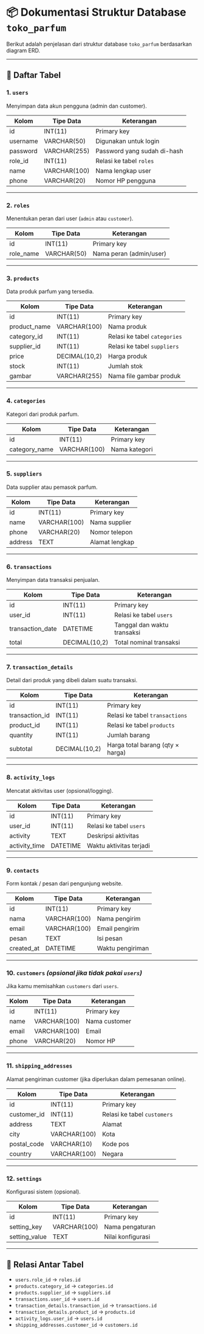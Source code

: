 # 📦 Dokumentasi Struktur Database `toko_parfum`

Berikut adalah penjelasan dari struktur database `toko_parfum` berdasarkan diagram ERD.

---

## 🧾 Daftar Tabel

### 1. `users`
Menyimpan data akun pengguna (admin dan customer).

| Kolom       | Tipe Data        | Keterangan                         |
|-------------|------------------|------------------------------------|
| id          | INT(11)          | Primary key                        |
| username    | VARCHAR(50)      | Digunakan untuk login              |
| password    | VARCHAR(255)     | Password yang sudah di-hash        |
| role_id     | INT(11)          | Relasi ke tabel `roles`            |
| name        | VARCHAR(100)     | Nama lengkap user                  |
| phone       | VARCHAR(20)      | Nomor HP pengguna                  |

---

### 2. `roles`
Menentukan peran dari user (`admin` atau `customer`).

| Kolom      | Tipe Data     | Keterangan              |
|------------|---------------|-------------------------|
| id         | INT(11)       | Primary key             |
| role_name  | VARCHAR(50)   | Nama peran (admin/user) |

---

### 3. `products`
Data produk parfum yang tersedia.

| Kolom       | Tipe Data        | Keterangan                         |
|-------------|------------------|------------------------------------|
| id          | INT(11)          | Primary key                        |
| product_name| VARCHAR(100)     | Nama produk                        |
| category_id | INT(11)          | Relasi ke tabel `categories`       |
| supplier_id | INT(11)          | Relasi ke tabel `suppliers`        |
| price       | DECIMAL(10,2)    | Harga produk                       |
| stock       | INT(11)          | Jumlah stok                        |
| gambar      | VARCHAR(255)     | Nama file gambar produk            |

---

### 4. `categories`
Kategori dari produk parfum.

| Kolom         | Tipe Data        | Keterangan             |
|---------------|------------------|------------------------|
| id            | INT(11)          | Primary key            |
| category_name | VARCHAR(100)     | Nama kategori          |

---

### 5. `suppliers`
Data supplier atau pemasok parfum.

| Kolom     | Tipe Data        | Keterangan             |
|-----------|------------------|------------------------|
| id        | INT(11)          | Primary key            |
| name      | VARCHAR(100)     | Nama supplier          |
| phone     | VARCHAR(20)      | Nomor telepon          |
| address   | TEXT             | Alamat lengkap         |

---

### 6. `transactions`
Menyimpan data transaksi penjualan.

| Kolom            | Tipe Data        | Keterangan                          |
|------------------|------------------|-------------------------------------|
| id               | INT(11)          | Primary key                         |
| user_id          | INT(11)          | Relasi ke tabel `users`             |
| transaction_date | DATETIME         | Tanggal dan waktu transaksi         |
| total            | DECIMAL(10,2)    | Total nominal transaksi             |

---

### 7. `transaction_details`
Detail dari produk yang dibeli dalam suatu transaksi.

| Kolom         | Tipe Data        | Keterangan                          |
|---------------|------------------|-------------------------------------|
| id            | INT(11)          | Primary key                         |
| transaction_id| INT(11)          | Relasi ke tabel `transactions`      |
| product_id    | INT(11)          | Relasi ke tabel `products`          |
| quantity      | INT(11)          | Jumlah barang                       |
| subtotal      | DECIMAL(10,2)    | Harga total barang (qty × harga)    |

---

### 8. `activity_logs`
Mencatat aktivitas user (opsional/logging).

| Kolom        | Tipe Data    | Keterangan                 |
|--------------|--------------|----------------------------|
| id           | INT(11)      | Primary key                |
| user_id      | INT(11)      | Relasi ke tabel `users`    |
| activity     | TEXT         | Deskripsi aktivitas        |
| activity_time| DATETIME     | Waktu aktivitas terjadi    |

---

### 9. `contacts`
Form kontak / pesan dari pengunjung website.

| Kolom     | Tipe Data     | Keterangan            |
|-----------|---------------|-----------------------|
| id        | INT(11)       | Primary key           |
| nama      | VARCHAR(100)  | Nama pengirim         |
| email     | VARCHAR(100)  | Email pengirim        |
| pesan     | TEXT          | Isi pesan             |
| created_at| DATETIME      | Waktu pengiriman      |

---

### 10. `customers` *(opsional jika tidak pakai `users`)*
Jika kamu memisahkan `customers` dari `users`.

| Kolom | Tipe Data | Keterangan |
|-------|-----------|------------|
| id    | INT(11)   | Primary key |
| name  | VARCHAR(100) | Nama customer |
| email | VARCHAR(100) | Email |
| phone | VARCHAR(20) | Nomor HP |

---

### 11. `shipping_addresses`
Alamat pengiriman customer (jika diperlukan dalam pemesanan online).

| Kolom       | Tipe Data     | Keterangan                      |
|-------------|---------------|---------------------------------|
| id          | INT(11)       | Primary key                     |
| customer_id | INT(11)       | Relasi ke tabel `customers`     |
| address     | TEXT          | Alamat                          |
| city        | VARCHAR(100)  | Kota                            |
| postal_code | VARCHAR(10)   | Kode pos                        |
| country     | VARCHAR(100)  | Negara                          |

---

### 12. `settings`
Konfigurasi sistem (opsional).

| Kolom        | Tipe Data     | Keterangan                  |
|--------------|---------------|-----------------------------|
| id           | INT(11)       | Primary key                 |
| setting_key  | VARCHAR(100)  | Nama pengaturan             |
| setting_value| TEXT          | Nilai konfigurasi           |

---

## 🔗 Relasi Antar Tabel

- `users.role_id` → `roles.id`
- `products.category_id` → `categories.id`
- `products.supplier_id` → `suppliers.id`
- `transactions.user_id` → `users.id`
- `transaction_details.transaction_id` → `transactions.id`
- `transaction_details.product_id` → `products.id`
- `activity_logs.user_id` → `users.id`
- `shipping_addresses.customer_id` → `customers.id`
